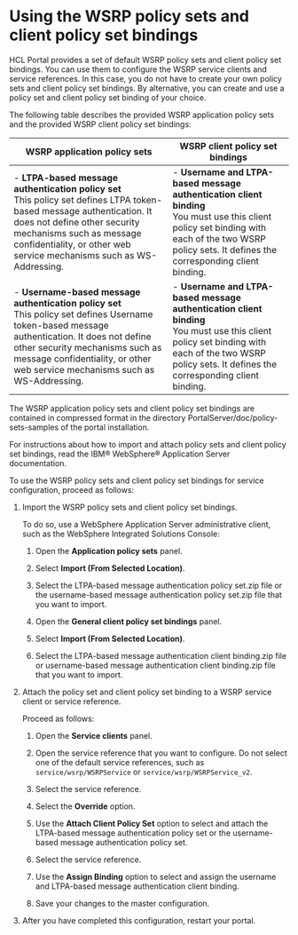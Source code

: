 # Using the WSRP policy sets and client policy set bindings

HCL Portal provides a set of default WSRP policy sets and client policy set bindings. You can use them to configure the WSRP service clients and service references. In this case, you do not have to create your own policy sets and client policy set bindings. By alternative, you can create and use a policy set and client policy set binding of your choice.

The following table describes the provided WSRP application policy sets and the provided WSRP client policy set bindings:

|WSRP application policy sets|WSRP client policy set bindings|
|----------------------------|-------------------------------|
|-   **LTPA-based message authentication policy set** <br>This policy set defines LTPA token-based message authentication. It does not define other security mechanisms such as message confidentiality, or other web service mechanisms such as WS-Addressing.|-   **Username and LTPA-based message authentication client binding** <br>You must use this client policy set binding with each of the two WSRP policy sets. It defines the corresponding client binding.|
|-   **Username-based message authentication policy set** <br>This policy set defines Username token-based message authentication. It does not define other security mechanisms such as message confidentiality, or other web service mechanisms such as WS-Addressing.|-   **Username and LTPA-based message authentication client binding** <br>You must use this client policy set binding with each of the two WSRP policy sets. It defines the corresponding client binding.|

The WSRP application policy sets and client policy set bindings are contained in compressed format in the directory PortalServer/doc/policy-sets-samples of the portal installation.

For instructions about how to import and attach policy sets and client policy set bindings, read the IBM® WebSphere® Application Server documentation.

To use the WSRP policy sets and client policy set bindings for service configuration, proceed as follows:

1.  Import the WSRP policy sets and client policy set bindings.

    To do so, use a WebSphere Application Server administrative client, such as the WebSphere Integrated Solutions Console:

    1.  Open the **Application policy sets** panel.

    2.  Select **Import (From Selected Location)**.

    3.  Select the LTPA-based message authentication policy set.zip file or the username-based message authentication policy set.zip file that you want to import.

    4.  Open the **General client policy set bindings** panel.

    5.  Select **Import (From Selected Location)**.

    6.  Select the LTPA-based message authentication client binding.zip file or username-based message authentication client binding.zip file that you want to import.

2.  Attach the policy set and client policy set binding to a WSRP service client or service reference.

    Proceed as follows:

    1.  Open the **Service clients** panel.

    2.  Open the service reference that you want to configure. Do not select one of the default service references, such as `service/wsrp/WSRPService` or `service/wsrp/WSRPService_v2`.

    3.  Select the service reference.

    4.  Select the **Override** option.

    5.  Use the **Attach Client Policy Set** option to select and attach the LTPA-based message authentication policy set or the username-based message authentication policy set.

    6.  Select the service reference.

    7.  Use the **Assign Binding** option to select and assign the username and LTPA-based message authentication client binding.

    8.  Save your changes to the master configuration.

3.  After you have completed this configuration, restart your portal.



